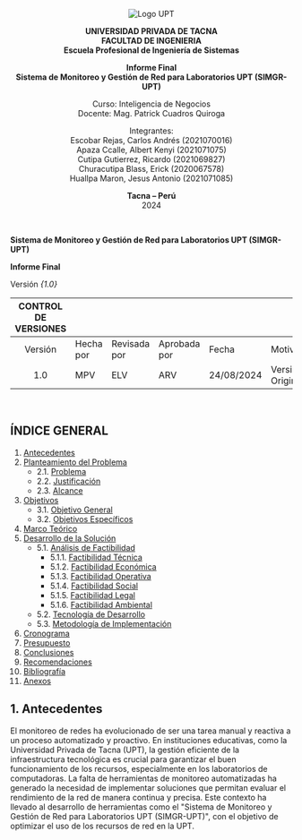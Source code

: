 <center>

![Logo UPT](https://github.com/UPT-FAING-EPIS/proyecto-si885-2024-ii-u1-tg01apazachuracutcutiescohuallpa/raw/main/media/logo-upt.png)

**UNIVERSIDAD PRIVADA DE TACNA**  
**FACULTAD DE INGENIERIA**  
**Escuela Profesional de Ingeniería de Sistemas**

**Informe Final**  
**Sistema de Monitoreo y Gestión de Red para Laboratorios UPT (SIMGR-UPT)**

Curso: Inteligencia de Negocios  
Docente: Mag. Patrick Cuadros Quiroga

Integrantes:  
Escobar Rejas, Carlos Andrés (2021070016)  
Apaza Ccalle, Albert Kenyi (2021071075)  
Cutipa Gutierrez, Ricardo (2021069827)  
Churacutipa Blass, Erick (2020067578)  
Huallpa Maron, Jesus Antonio (2021071085)

**Tacna – Perú**  
2024
</center>


<div style="page-break-after: always; visibility: hidden">\pagebreak</div>

**Sistema de Monitoreo y Gestión de Red para Laboratorios UPT (SIMGR-UPT)**

**Informe Final**

Versión *{1.0}*

|CONTROL DE VERSIONES||||||
| :-: | :- | :- | :- | :- | :- |
|Versión|Hecha por|Revisada por|Aprobada por|Fecha|Motivo|
|1\.0|MPV|ELV|ARV|24/08/2024|Versión Original|

<div style="page-break-after: always; visibility: hidden">\pagebreak</div>

## ÍNDICE GENERAL

1. [Antecedentes](#1-antecedentes)  
2. [Planteamiento del Problema](#2-planteamiento-del-problema)  
   - 2.1. [Problema](#21-problema)  
   - 2.2. [Justificación](#22-justificación)  
   - 2.3. [Alcance](#23-alcance)  
3. [Objetivos](#3-objetivos)  
   - 3.1. [Objetivo General](#31-objetivo-general)  
   - 3.2. [Objetivos Específicos](#32-objetivos-específicos)  
4. [Marco Teórico](#4-marco-teórico)  
5. [Desarrollo de la Solución](#5-desarrollo-de-la-solución)  
   - 5.1. [Análisis de Factibilidad](#51-análisis-de-factibilidad)  
     * 5.1.1. [Factibilidad Técnica](#511-factibilidad-técnica)  
     * 5.1.2. [Factibilidad Económica](#512-factibilidad-económica)  
     * 5.1.3. [Factibilidad Operativa](#513-factibilidad-operativa)  
     * 5.1.4. [Factibilidad Social](#514-factibilidad-social)  
     * 5.1.5. [Factibilidad Legal](#515-factibilidad-legal)  
     * 5.1.6. [Factibilidad Ambiental](#516-factibilidad-ambiental)  
   - 5.2. [Tecnología de Desarrollo](#52-tecnología-de-desarrollo)  
   - 5.3. [Metodología de Implementación](#53-metodología-de-implementación)  
6. [Cronograma](#6-cronograma)  
7. [Presupuesto](#7-presupuesto)  
8. [Conclusiones](#8-conclusiones)  
9. [Recomendaciones](#9-recomendaciones)  
10. [Bibliografía](#10-bibliografía)  
11. [Anexos](#11-anexos)  

## 1. Antecedentes  

El monitoreo de redes ha evolucionado de ser una tarea manual y reactiva a un proceso automatizado y proactivo. En instituciones educativas, como la Universidad Privada de Tacna (UPT), la gestión eficiente de la infraestructura tecnológica es crucial para garantizar el buen funcionamiento de los recursos, especialmente en los laboratorios de computadoras. La falta de herramientas de monitoreo automatizadas ha generado la necesidad de implementar soluciones que permitan evaluar el rendimiento de la red de manera continua y precisa. Este contexto ha llevado al desarrollo de herramientas como el "Sistema de Monitoreo y Gestión de Red para Laboratorios UPT (SIMGR-UPT)", con el objetivo de optimizar el uso de los recursos de red en la UPT.
